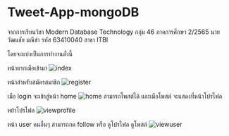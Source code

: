 # Tweet-App-mongoDB

จากการเรียนวิชา Modern Database Technology กลุ่ม 46 ภาคการศึกษา 2/2565
นายวัฒนชัย มณีขำ รหัส 63410040 สาขา ITBI 

โดยจะแบ่งเป็นการทำงานดั่งนี้

หน้าแรกเมือเข้ามา
![index](https://user-images.githubusercontent.com/110089122/228883208-07d95eb5-e3ed-4956-b7b5-a6f813b797fe.PNG)



หน้าสำหรับสมัครสมาชิก
![register](https://user-images.githubusercontent.com/110089122/228883378-5bb3cf33-d396-470c-b99e-f29e0fea6b33.PNG)



เมือ login จะเข้าสู่หน้า home
![home](https://user-images.githubusercontent.com/110089122/228883532-378e686b-7d80-46f7-b293-21b86883b100.PNG)
สามารถโพสต์ได้ และเมือโพสต์ จะแสดงที่หน้าโปรไฟล


หย้าโปรไฟล
![viewprofile](https://user-images.githubusercontent.com/110089122/228883703-79974d74-84d7-4941-b209-9ee60398155f.PNG)



หน้า user คนอื่นๆ สามารถกด follow หรือ ดูโปรไฟล ดูโพสต์
![viewuser](https://user-images.githubusercontent.com/110089122/228883941-7429f2cd-a6b0-47aa-b0a0-71478c653870.PNG)


